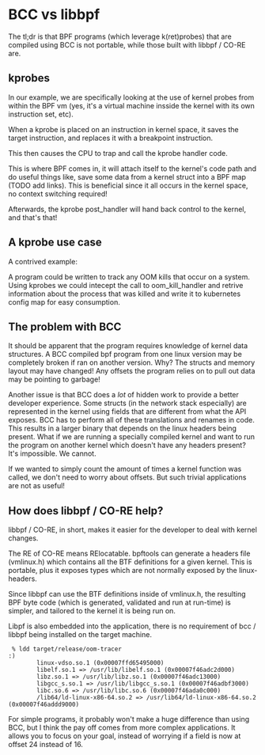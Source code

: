 # BCC vs libbpf

The tl;dr is that BPF programs (which leverage k(ret)probes) that are compiled using BCC is not portable, while those built with libbpf / CO-RE are.

## kprobes

In our example, we are specifically looking at the use of kernel probes from within the BPF vm (yes, it's a virtual machine insside the kernel with its own instruction set, etc).

When a kprobe is placed on an instruction in kernel space, it saves the target instruction, and replaces it with a breakpoint instruction.

This then causes the CPU to trap and call the kprobe handler code.

This is where BPF comes in, it will attach itself to the kernel's code path and do useful things like, save some data from a kernel struct into
a BPF map (TODO add links). This is beneficial since it all occurs in the kernel space, no context switching required!

Afterwards, the kprobe post_handler will hand back control to the kernel, and that's that!


## A kprobe use case

A contrived example:

A program could be written to track any OOM kills that occur on a system. Using kprobes we could intecept the call to oom_kill_handler and retrive information about the process that
was killed and write it to kubernetes config map for easy consumption.


## The problem with BCC

It should be apparent that the program requires knowledge of kernel data structures. A BCC compiled bpf program from one linux version may be completely
broken if ran on another version. Why? The structs and memory layout may have changed! Any offsets the program relies on to pull out data may be pointing to garbage!


Another issue is that BCC does a _lot_ of hidden work to provide a better developer experience. Some structs (in the network stack especially) are represented 
in the kernel using fields that are different from what the API exposes. BCC has to perform all of these translations and renames in code. This results in a larger binary that
depends on the linux headers being present. What if we are running a specially compiled kernel and want to run the program on another kernel which doesn't have any headers present?
It's impossible. We cannot.

If we wanted to simply count the amount of times a kernel function was called, we don't need to worry about offsets. But such trivial applications are not as useful!

## How does libbpf / CO-RE help?

libbpf / CO-RE, in short, makes it easier for the developer to deal with kernel changes.

The RE of CO-RE means RElocatable. bpftools can generate a headers file (vmlinux.h) which contains all the BTF definitions for a given kernel. This is portable, plus
it exposes types which are not normally exposed by the linux-headers.

Since libbpf can use the BTF definitions inside of vmlinux.h, the resulting BPF byte code (which is generated, validated and run at run-time) is simpler, and tailored to 
the kernel it is being run on.

Libpf is also embedded into the application, there is no requirement of bcc / libbpf being installed on the target machine.
```
 % ldd target/release/oom-tracer                                                                                                          :)
        linux-vdso.so.1 (0x00007ffd65495000)
        libelf.so.1 => /usr/lib/libelf.so.1 (0x00007f46adc2d000)
        libz.so.1 => /usr/lib/libz.so.1 (0x00007f46adc13000)
        libgcc_s.so.1 => /usr/lib/libgcc_s.so.1 (0x00007f46adbf3000)
        libc.so.6 => /usr/lib/libc.so.6 (0x00007f46ada0c000)
        /lib64/ld-linux-x86-64.so.2 => /usr/lib64/ld-linux-x86-64.so.2 (0x00007f46addd9000)
```

For simple programs, it probably won't make a huge difference than using BCC, but I think the pay off comes from more complex applications. It allows you
to focus on your goal, instead of worrying if a field is now at offset 24 instead of 16.
